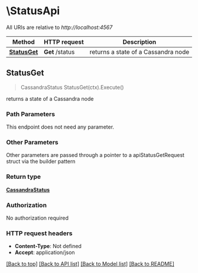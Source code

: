 # \StatusApi

All URIs are relative to *http://localhost:4567*

Method | HTTP request | Description
------------- | ------------- | -------------
[**StatusGet**](StatusApi.md#StatusGet) | **Get** /status | returns a state of a Cassandra node



## StatusGet

> CassandraStatus StatusGet(ctx).Execute()

returns a state of a Cassandra node

### Path Parameters

This endpoint does not need any parameter.

### Other Parameters

Other parameters are passed through a pointer to a apiStatusGetRequest struct via the builder pattern


### Return type

[**CassandraStatus**](CassandraStatus.md)

### Authorization

No authorization required

### HTTP request headers

- **Content-Type**: Not defined
- **Accept**: application/json

[[Back to top]](#) [[Back to API list]](../README.md#documentation-for-api-endpoints)
[[Back to Model list]](../README.md#documentation-for-models)
[[Back to README]](../README.md)

